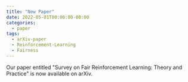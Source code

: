 ```yaml
---
title: "New Paper"
date: 2022-05-01T00:00:00-00:00
categories:
  - paper
tags:
  - arXiv-paper
  - Reinforcement-Learning
  - Fairness
---
```


Our paper entitled "Survey on Fair Reinforcement Learning: Theory and Practice" is now available on arXiv.
